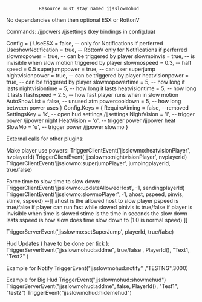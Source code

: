 				Resource must stay named jjsslowmohud

No dependancies othen then optional ESX or RottonV


Commands:
/jjpowers
/jjsettings
(key bindings in config.lua)


Config = {
UseESX = false, -- only for Notifications if perferred
  UseshowNotification = true, -- RottonV only for Notifications if perferred
  slowmopower = true,  -- can be triggered by player
  slowmoinvis = true, -- is invisible when slow motion triggered by player
  slowmospeed = 0.3, -- half speed = 0.5
  superjumppower = true, -- can user superjump
  nightvisionpower = true, -- can be triggered by player
  heatvisionpower = true, -- can be triggered by player
  slowmopowertime = 5, -- how long it lasts
  nightvisiontime = 5, -- how long it lasts
  heatvisiontime = 5, -- how long it lasts
  flashspeed = 2.5, -- how fast player runs when in slow motion
  AutoShowList = false, -- unused atm
  powercooldown = 5, -- how long between power uses
}
Config.Keys = {
RequireAiming = false, --removed
  SettingsKey = 'k',  -- open hud settings /jjsettings
  NightVision = 'i', -- trigger power /jjpower night
  HeatVision = 'o',  -- trigger power /jjpower heat
  SlowMo = 'u', -- trigger power /jjpower slowmo
  }



External calls for other plugins:

Make player  use powers:
TriggerClientEvent('jjsslowmo:heatvisionPlayer', hvplayerId)
TriggerClientEvent('jjsslowmo:nightvisionPlayer', nvplayerId)
TriggerClientEvent('jjsslowmo:superjumpPlayer', jumpingplayerId, true/false)


Force time to slow time to slow down:
TriggerClientEvent('jjsslowmo:updateAllowedHost', -1, sendingplayerId)
TriggerClientEvent('jjsslowmo:slowmoPlayer', -1, ahost, pspeed, pinvis, stime, sspeed) 
--[[ ahost is the allowed host to slow player pspeed is true/false 
if player can run fast while slowed
    pinivis is true/false if player is invisible when time is slowed
    stime is the time in seconds the slow down lasts
    sspeed is how slow does time slow down to  (1.0 is normal speed)
    ]]


TriggerServerEvent('jjsslowmo:setSuperJump', playerId, true/false)


Hud Updates ( have to be done per tick ):
TriggerServerEvent("jjsslowmohud:addme", true/false , PlayerId(), "Text1, "Text2" )



Example for Notify
TriggerEvent("jjsslowmohud:notify" ,"TESTNG",3000)



Example for Big Hud
TriggerEvent("jjsslowmohud:showmehud")
TriggerServerEvent("jjsslowmohud:addme", false, PlayerId(), "Test1", "test2")
TriggerEvent("jjsslowmohud:hidemehud")

